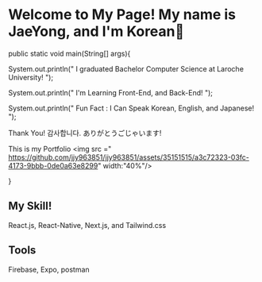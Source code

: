 <h1> Welcome to My Page! My name is JaeYong, and I'm Korean👋 </h1>
public static void main(String[] args){

System.out.println(" I graduated Bachelor Computer Science at Laroche University! ");

System.out.println(" I'm Learning Front-End, and Back-End! ");

System.out.println(" Fun Fact : I Can Speak Korean, English, and Japanese! ");

Thank You! 감사합니다. ありがとうごじゃいます!

This is my Portfolio
<img src =" https://github.com/jjy963851/jjy963851/assets/35151515/a3c72323-03fc-4173-9bbb-0de0a63e8299" width:"40%"/>

}
<h2> My Skill! </h2>
React.js, React-Native, Next.js, and Tailwind.css 
<h2> Tools </h2>
Firebase, Expo, postman


